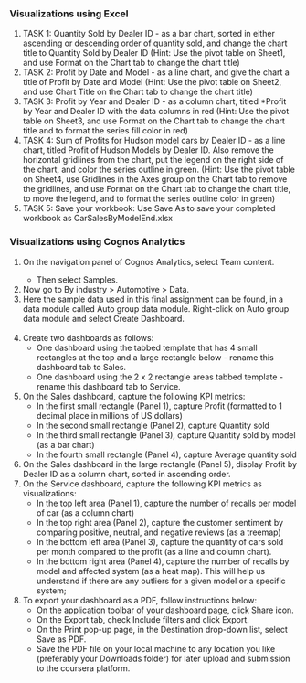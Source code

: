 <h3>Visualizations using Excel </h3>

<ol>
  <li>TASK 1: Quantity Sold by Dealer ID - as a bar chart, sorted in either ascending or descending order of quantity sold, and change the chart title to Quantity Sold by Dealer ID (Hint: Use the pivot table on Sheet1, and use Format on the Chart tab to change the chart title)</li>
  <li>TASK 2: Profit by Date and Model - as a line chart, and give the chart a title of Profit by Date and Model (Hint: Use the pivot table on Sheet2, and use Chart Title on the Chart tab to change the chart title)</li>
  <li>TASK 3: Profit by Year and Dealer ID - as a column chart, titled *Profit by Year and Dealer ID with the data columns in red (Hint: Use the pivot table on Sheet3, and use Format on the Chart tab to change the chart title and to format the series fill color in red)</li>
  <li>TASK 4: Sum of Profits for Hudson model cars by Dealer ID - as a line chart, titled Profit of Hudson Models by Dealer ID. Also remove the horizontal gridlines from the chart, put the legend on the right side of the chart, and color the series outline in green. (Hint: Use the pivot table on Sheet4, use Gridlines in the Axes group on the Chart tab to remove the gridlines, and use Format on the Chart tab to change the chart title, to move the legend, and to format the series outline color in green)</li>
  <li>TASK 5: Save your workbook: Use Save As to save your completed workbook as CarSalesByModelEnd.xlsx</li>
</ol>

<h3>Visualizations using Cognos Analytics </h3>

<ol>
  <li>On the navigation panel of Cognos Analytics, select Team content.</li>
  <ul>
      <li>Then select Samples.</li>
  </ul>
  <li>Now go to By industry > Automotive > Data.</li>
  <li>Here the sample data used in this final assignment can be found, in a data module called Auto group data module. Right-click on Auto group data module and select Create Dashboard.</li></br>

  <li>Create two dashboards as follows:
    <ul>
      <li>One dashboard using the tabbed template that has 4 small rectangles at the top and a large rectangle below - rename this dashboard tab to Sales.</li>
      <li>One dashboard using the 2 x 2 rectangle areas tabbed template - rename this dashboard tab to Service.</li>
    </ul>
  </li>
      
  <li>On the Sales dashboard, capture the following KPI metrics:
    <ul>
      <li>In the first small rectangle (Panel 1), capture Profit (formatted to 1 decimal place in millions of US dollars)</li>
      <li>In the second small rectangle (Panel 2), capture Quantity sold</li>
      <li>In the third small rectangle (Panel 3), capture Quantity sold by model (as a bar chart)</li>
      <li>In the fourth small rectangle (Panel 4), capture Average quantity sold</li>
    </ul>
  </li>
      
  <li>On the Sales dashboard in the large rectangle (Panel 5), display Profit by Dealer ID as a column chart, sorted in ascending order.</li>
  <li>On the Service dashboard, capture the following KPI metrics as visualizations:
    <ul>
      <li>In the top left area (Panel 1), capture the number of recalls per model of car (as a column chart)</li>
      <li>In the top right area (Panel 2), capture the customer sentiment by comparing positive, neutral, and negative reviews (as a treemap)</li>
      <li>In the bottom left area (Panel 3), capture the quantity of cars sold per month compared to the profit (as a line and column chart).</li>
      <li>In the bottom right area (Panel 4), capture the number of recalls by model and affected system (as a heat map). This will help us understand if there are any outliers for a given model or a specific system;</li>
    </ul>
  </li>

      
  <li>To export your dashboard as a PDF, follow instructions below:
    <ul>
      <li>On the application toolbar of your dashboard page, click Share icon.</li>
      <li>On the Export tab, check Include filters and click Export.</li>
      <li>On the Print pop-up page, in the Destination drop-down list, select Save as PDF.</li>
      <li>Save the PDF file on your local machine to any location you like (preferably your Downloads folder) for later upload and submission to the coursera platform.</li>
    </ul>
  </li>
</ol>

